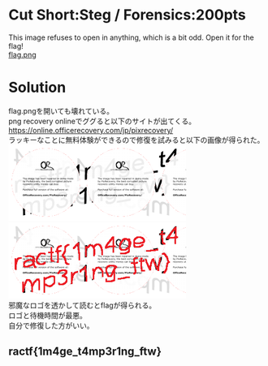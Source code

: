# Cut Short:Steg / Forensics:200pts
This image refuses to open in anything, which is a bit odd. Open it for the flag!  
[flag.png](flag.png)  

# Solution
flag.pngを開いても壊れている。  
png recovery onlineでググると以下のサイトが出てくる。  
https://online.officerecovery.com/jp/pixrecovery/  
ラッキーなことに無料体験ができるので修復を試みると以下の画像が得られた。  
![image.png](images/image.png)  
![imagew.png](images/imagew.png)  
邪魔なロゴを透かして読むとflagが得られる。  
ロゴと待機時間が最悪。  
自分で修復した方がいい。  

## ractf{1m4ge_t4mp3r1ng_ftw}